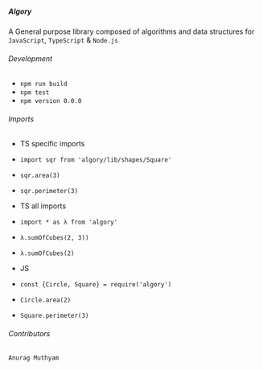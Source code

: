 ##### Algory

A General purpose library composed of algorithms and data structures for `JavaScript`, `TypeScript` & `Node.js`

###### Development
- `npm run build`
- `npm test`
- `npm version 0.0.0`

###### Imports
- TS specific imports
- `import sqr from 'algory/lib/shapes/Square'`
-  `sqr.area(3)`
-  `sqr.perimeter(3)`

- TS all imports 
- `import * as λ from 'algory'`
- `λ.sumOfCubes(2, 3))`
- `λ.sumOfCubes(2)`

- JS
- `const {Circle, Square} = require('algory')`
- `Circle.area(2)`
- `Square.perimeter(3)`
 
###### Contributors
`Anurag Muthyam`